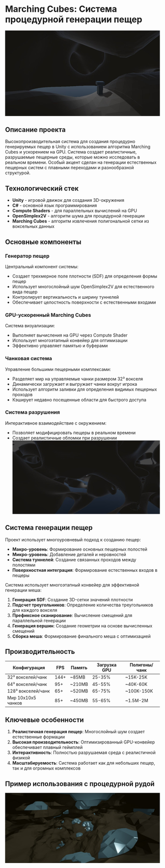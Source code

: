 # Marching Cubes: Система процедурной генерации пещер
![Marching Cubes](https://github.com/AI-Sheet/EXP-MarchingCubes-Unity/blob/main/Photos/Preview.png?raw=true)

## Описание проекта
Высокопроизводительная система для создания процедурно генерируемых пещер в Unity с использованием алгоритма Marching Cubes и ускорением на GPU. Система создает реалистичные, разрушаемые пещерные среды, которые можно исследовать в реальном времени. Особый акцент сделан на генерации естественных пещерных систем с плавными переходами и разнообразной структурой.

## Технологический стек
- **Unity** - игровой движок для создания 3D-окружения
- **C#** - основной язык программирования
- **Compute Shaders** - для параллельных вычислений на GPU
- **OpenSimplex2V** - алгоритм шума для процедурной генерации
- **Marching Cubes** - алгоритм извлечения полигональной сетки из воксельных данных

## Основные компоненты

### Генератор пещер
Центральный компонент системы:
- Создает трехмерное поле плотности (SDF) для определения формы пещер
- Использует многослойный шум OpenSimplex2V для естественного вида пещер
- Контролирует вертикальность и ширину туннелей
- Обеспечивает целостность поверхности с естественными входами

### GPU-ускоренный Marching Cubes
Система визуализации:
- Выполняет вычисления на GPU через Compute Shader
- Использует многоэтапный конвейер для оптимизации
- Эффективно управляет памятью и буферами

### Чанковая система
Управление большими пещерными комплексами:
- Разделяет мир на управляемые чанки размером 32³ вокселя
- Динамически загружает и выгружает чанки вокруг игрока
- Использует алгоритм заливки для определения видимых пещерных проходов
- Кэширует недавно посещенные области для быстрого доступа

### Система разрушения
Интерактивное взаимодействие с окружением:
- Позволяет модифицировать пещеры в реальном времени
- Создает реалистичные обломки при разрушении
![Marching Cubes](https://github.com/AI-Sheet/EXP-MarchingCubes-Unity/blob/main/Photos/OpenView.png?raw=true)
## Система генерации пещер
Проект использует многоуровневый подход к созданию пещер:

- **Макро-уровень**: Формирование основных пещерных полостей
- **Микро-уровень**: Добавление деталей и неровностей
- **Система туннелей**: Создание связанных проходов между полостями
- **Поверхностная интеграция**: Формирование естественных входов в пещеры

Система использует многоэтапный конвейер для эффективной генерации меша:

1. **Генерация SDF**: Создание 3D-сетки значений плотности
2. **Подсчет треугольников**: Определение количества треугольников для каждого вокселя
3. **Префиксное сканирование**: Вычисление смещений для параллельной генерации
4. **Генерация вершин**: Создание геометрии на основе вычисленных смещений
5. **Сборка меша**: Формирование финального меша с оптимизацией

## Производительность

| Конфигурация | FPS | Память | Загрузка GPU | Полигоны/чанк |
|--------------|-----|--------|-------------|--------------|
| 32³ вокселей/чанк | 144+ | ~85MB | 25-35% | ~15K-25K |
| 64³ вокселей/чанк | 95+ | ~210MB | 45-55% | ~40K-60K |
| 128³ вокселей/чанк | 65+ | ~520MB | 65-75% | ~100K-150K |
| Мир 10x10x5 чанков | 85+ | ~450MB | 55-65% | ~1.5M-2M |

## Ключевые особенности

1. **Реалистичная генерация пещер**: Многослойный шум создает естественные формации
2. **Высокая производительность**: Оптимизированный GPU-конвейер обеспечивает плавный геймплей
3. **Интерактивность**: Полностью разрушаемая среда с реалистичной физикой
4. **Масштабируемость**: Система работает как для небольших пещер, так и для огромных комплексов

## Пример использования с процедурной рудой

![Marching Cubes](https://github.com/AI-Sheet/EXP-MarchingCubes-Unity/blob/main/Photos/ExampleUse.png?raw=true)
